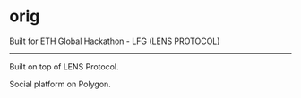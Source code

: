# orig
Built for ETH Global Hackathon - LFG (LENS PROTOCOL)

---

Built on top of LENS Protocol.

Social platform on Polygon.